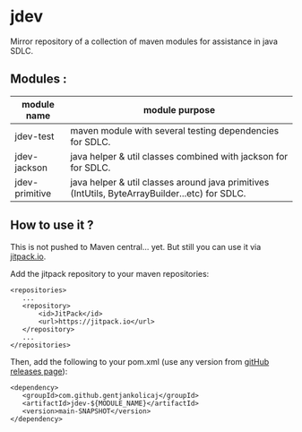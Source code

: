# jdev

Mirror repository of a collection of maven modules for assistance in java SDLC.

## Modules :

| module name    | module purpose                                                                                 |
|----------------|------------------------------------------------------------------------------------------------|
| jdev-test      | maven module with several testing dependencies for SDLC.                                       |
| jdev-jackson   | java helper & util classes combined with jackson for for SDLC.                                 |
| jdev-primitive | java helper & util classes around java primitives (IntUtils, ByteArrayBuilder...etc) for SDLC. |

## How to use it ?

This is not pushed to Maven central... yet. But still you can use it
via [jitpack.io](https://jitpack.io/docs/).

Add the jitpack repository to your maven repositories:

 ```
<repositories>
    ...
    <repository>
        <id>JitPack</id>
        <url>https://jitpack.io</url>
    </repository>
    ...
</repositories>
 ```

Then, add the following to your pom.xml (use any version
from [gitHub releases page](https://github.com/gentjankolicaj/jdev/releases)):

 ```
<dependency>
    <groupId>com.github.gentjankolicaj</groupId>
    <artifactId>jdev-${MODULE_NAME}</artifactId>
    <version>main-SNAPSHOT</version>
</dependency>
 ```